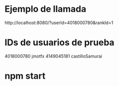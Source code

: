 # Ejemplo de llamada
http://localhost:8080/?userId=4018000780&rankId=1

# IDs de usuarios de prueba
4018000780 jmotfx 
4149045181 castilloSamurai

# npm start